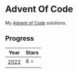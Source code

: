# Advent Of Code
 
My [Advent of Code](https://adventofcode.com/) solutions.

## Progress
| Year | Stars |
|------|-------|
| [2022](https://github.com/BloodfallenTear/AdventOfCode/tree/master/AoC2022) | 8 :star: |
